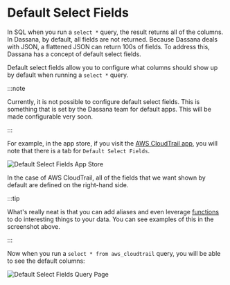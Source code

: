# Default Select Fields

In SQL when you run a `select *` query, the result returns all of the columns. In Dassana, by default, all fields are not returned. Because Dassana deals with JSON, a flattened JSON can return 100s of fields. To address this, Dassana has a concept of default select fields.

Default select fields allow you to configure what columns should show up by default when running a `select *` query.

:::note

Currently, it is not possible to configure default select fields. This is something that is set by the Dassana team for default apps. This will be made configurable very soon.

:::

For example, in the app store, if you visit the [AWS CloudTrail app](https://console.dassana.cloud/appStore/app/aws_cloudtrail), you will note that there is a tab for `Default Select Fields`.

![Default Select Fields App Store](/img/app-store/default-select-fields/app-store.png)

In the case of AWS CloudTrail, all of the fields that we want shown by default are defined on the right-hand side.

:::tip

What's really neat is that you can add aliases and even leverage [functions](/query/functions) to do interesting things to your data. You can see examples of this in the screenshot above.

:::

Now when you run a `select * from aws_cloudtrail` query, you will be able to see the default columns:

![Default Select Fields Query Page](/img/app-store/default-select-fields/query.png)

